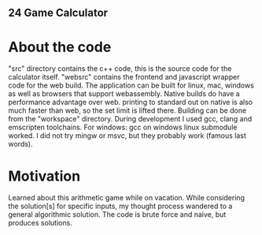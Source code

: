 ## 24 Game Calculator

# About the code
"src" directory contains the c++ code, this is the source code for the calculator itself. "websrc" contains the frontend and javascript wrapper code for the web build. The application can be built for linux, mac, windows as well as browsers that support webassembly. Native builds do have a performance advantage over web. printing to standard out on native is also much faster than web, so the set limit is lifted there. Building can be done from the "workspace" directory. During development I used gcc, clang and emscripten toolchains. For windows: gcc on windows linux submodule worked. I did not try mingw or msvc, but they probably work (famous last words).

# Motivation
Learned about this arithmetic game while on vacation. While considering the solution[s] for specific inputs, my thought process wandered to a general algorithmic solution. The code is brute force and naive, but produces solutions.
